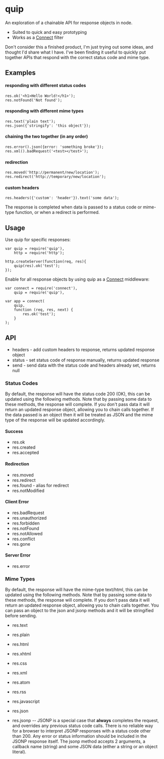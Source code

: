 # quip

An exploration of a chainable API for response objects in node.

* Suited to quick and easy prototyping
* Works as a [Connect](http://github.com/extjs/Connect) filter

Don't consider this a finished product, I'm just trying out some ideas, and
thought I'd share what I have. I've been finding it useful to quickly put
together APIs that respond with the correct status code and mime type.


## Examples

#### responding with different status codes

    res.ok('<h1>Hello World!</h1>');
    res.notFound('Not found');

#### responding with different mime types

    res.text('plain text');
    res.json({'stringify': 'this object'});

#### chaining the two together (in any order)

    res.error().json({error: 'something broke'});
    res.xml().badRequest('<test></test>');

#### redirection

    res.moved('http://permanent/new/location');
    res.redirect('http://temporary/new/location');

#### custom headers

    res.headers({'custom': 'header'}).text('some data');

The response is completed when data is passed to a status code or mime-type
function, or when a redirect is performed.


## Usage

Use quip for specific responses:

    var quip = require('quip'),
        http = require('http');

    http.createServer(function(req, res){
        quip(res).ok('test');
    });

Enable for all response objects by using quip as a
[Connect](http://www.senchalabs.org/connect/) middleware:

    var connect = require('connect'),
        quip = require('quip'),

    var app = connect(
        quip,
        function (req, res, next) {
            res.ok('test');
        }
    );


## API

* headers - add custom headers to response, returns updated response object
* status - set status code of response manually, returns updated response
* send - send data with the status code and headers already set, returns null

### Status Codes

By default, the response will have the status code 200 (OK), this can
be updated using the following methods. Note that by passing some data
to these methods, the response will complete. If you don't pass data it will
return an updated response object, allowing you to chain calls together. If
the data passed is an object then it will be treated as JSON and the mime
type of the response will be updated accordingly.

#### Success
* res.ok
* res.created
* res.accepted

#### Redirection
* res.moved
* res.redirect
* res.found - alias for redirect
* res.notModified

#### Client Error
* res.badRequest
* res.unauthorized
* res.forbidden
* res.notFound
* res.notAllowed
* res.conflict
* res.gone

#### Server Error
* res.error

### Mime Types

By default, the response will have the mime-type text/html, this can
be updated using the following methods. Note that by passing some data
to these methods, the response will complete. If you don't pass data it will
return an updated response object, allowing you to chain calls together.
You can pass an object to the json and jsonp methods and it will be
stringified before sending.

* res.text
* res.plain
* res.html
* res.xhtml
* res.css
* res.xml
* res.atom
* res.rss
* res.javascript
* res.json

* res.jsonp -- JSONP is a special case that __always__ completes the request,
  and overrides any previous status code calls. There is no reliable way for
  a browser to interpret JSONP responses with a status code other than 200.
  Any error or status information should be included in the JSONP response
  itself. The jsonp method accepts 2 arguments, a callback name (string) and
  some JSON data (either a string or an object literal).
